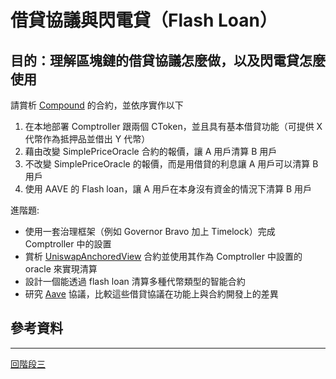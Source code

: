 # 借貸協議與閃電貸（Flash Loan）

## 目的：理解區塊鏈的借貸協議怎麼做，以及閃電貸怎麼使用
請賞析 [Compound](https://compound.finance/docs) 的合約，並依序實作以下
1. 在本地部署 Comptroller 跟兩個 CToken，並且具有基本借貸功能（可提供 X 代幣作為抵押品並借出 Y 代幣）
2. 藉由改變 SimplePriceOracle 合約的報價，讓 A 用戶清算 B 用戶
3. 不改變 SimplePriceOracle 的報價，而是用借貸的利息讓 A 用戶可以清算 B 用戶
3. 使用 AAVE 的 Flash loan，讓 A 用戶在本身沒有資金的情況下清算 B 用戶

進階題: 
- 使用一套治理框架（例如 Governor Bravo 加上 Timelock）完成 Comptroller 中的設置
- 賞析 [UniswapAnchoredView](https://etherscan.io/address/0x65c816077c29b557bee980ae3cc2dce80204a0c5#code) 合約並使用其作為 Comptroller 中設置的 oracle 來實現清算
- 設計一個能透過 flash loan 清算多種代幣類型的智能合約
- 研究 [Aave](https://aave.com/) 協議，比較這些借貸協議在功能上與合約開發上的差異

## 參考資料


---
[回階段三](./README.md)
